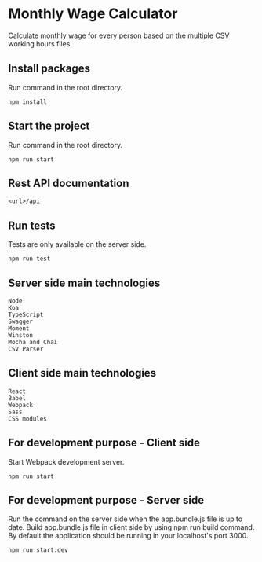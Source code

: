 # Monthly Wage Calculator

Calculate monthly wage for every person based on the multiple CSV working hours files.

## Install packages

Run command in the root directory.

    npm install
    
## Start the project

Run command in the root directory.

    npm run start
    
## Rest API documentation

    <url>/api    

## Run tests

Tests are only available on the server side.

    npm run test
    
## Server side main technologies

    Node
    Koa
    TypeScript
    Swagger
    Moment
    Winston
    Mocha and Chai
    CSV Parser
    
## Client side main technologies

    React
    Babel
    Webpack
    Sass
    CSS modules
    
## For development purpose -  Client side

Start Webpack development server.
   
    npm run start

## For development purpose -  Server side

Run the command on the server side when the app.bundle.js file is up to date. Build app.bundle.js file in client side by using npm run build command. By default the application should be running in your localhost's port 3000.

    npm run start:dev
    
